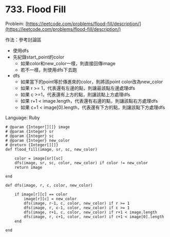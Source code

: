 # 733. Flood Fill

Problem: [https://leetcode.com/problems/flood-fill/description/](https://leetcode.com/problems/flood-fill/description/)

作法：參考討論區

* 使用dfs
* 先紀錄start\_point的color
  * 如果color和new\_color一樣，則直接回傳image
  * 若不一樣，則使用dfs下去跑
* dfs
  * 如果當下的point等於傳進來的color，則將該point color改為new\_color
  * 如果 r &gt;= 1，代表還有左邊的點，則讓最該點左邊處理dfs
  * 如果 c &gt;=1，代表還有上方的點，則讓該點上方處理dfs
  * 如果 r+1 &lt; image.length，代表還有右邊的點，則讓該點右方處理dfs
  * 如果 c+1 &lt; image\[0\].length，代表還有下方的點，則讓該點下方處理dfs

Language: Ruby

```
# @param {Integer[][]} image
# @param {Integer} sr
# @param {Integer} sc
# @param {Integer} new_color
# @return {Integer[][]}
def flood_fill(image, sr, sc, new_color)

    color = image[sr][sc]
    dfs(image, sr, sc, color, new_color) if color != new_color 
    return image

end

def dfs(image, r, c, color, new_color)

    if image[r][c] == color         
        image[r][c] = new_color                
        dfs(image, r-1, c, color, new_color) if r >= 1
        dfs(image, r, c-1, color, new_color) if c >= 1
        dfs(image, r+1, c, color, new_color) if r+1 < image.length
        dfs(image, r, c+1, color, new_color) if c+1 < image[0].length
    end

end
```




